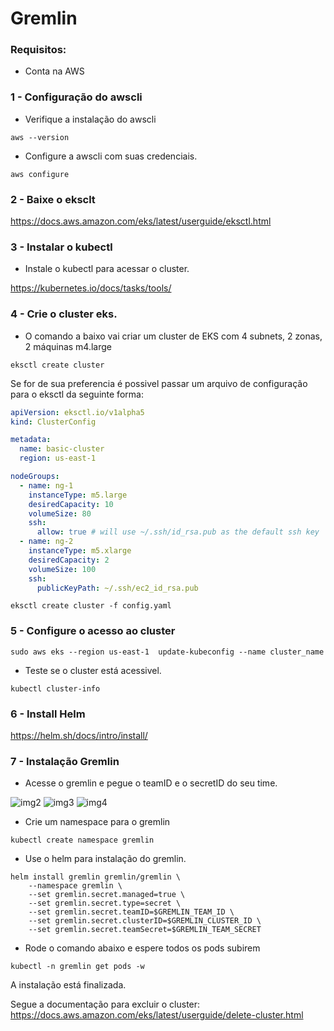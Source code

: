 # Gremlin



### Requisitos:

- Conta na AWS

### 1 - Configuração do awscli

- Verifique a instalação do awscli

```console
aws --version
```

- Configure a awscli com suas credenciais.
```
aws configure
```

### 2 - Baixe o eksclt

https://docs.aws.amazon.com/eks/latest/userguide/eksctl.html

### 3 - Instalar o kubectl

- Instale o kubectl para acessar o cluster.

https://kubernetes.io/docs/tasks/tools/

### 4 - Crie o cluster eks.

- O comando a baixo vai criar um cluster de EKS com 4 subnets, 2 zonas, 2 máquinas m4.large

```console
eksctl create cluster
```

Se for de sua preferencia é possivel passar um arquivo de configuração para o eksctl da seguinte forma:

```yaml
apiVersion: eksctl.io/v1alpha5
kind: ClusterConfig

metadata:
  name: basic-cluster
  region: us-east-1

nodeGroups:
  - name: ng-1
    instanceType: m5.large
    desiredCapacity: 10
    volumeSize: 80
    ssh:
      allow: true # will use ~/.ssh/id_rsa.pub as the default ssh key
  - name: ng-2
    instanceType: m5.xlarge
    desiredCapacity: 2
    volumeSize: 100
    ssh:
      publicKeyPath: ~/.ssh/ec2_id_rsa.pub
```

```console
eksctl create cluster -f config.yaml
```


### 5 - Configure o acesso ao cluster

```console
sudo aws eks --region us-east-1  update-kubeconfig --name cluster_name
```

- Teste se o cluster está acessivel.

```console
kubectl cluster-info
```

### 6 - Install Helm

https://helm.sh/docs/intro/install/

### 7 - Instalação Gremlin

- Acesse o gremlin e pegue o teamID e o secretID do seu time.

![img2](https://user-images.githubusercontent.com/22543429/129482711-f0807747-098c-41e8-87a8-0dca41a1a64d.png)
![img3](https://user-images.githubusercontent.com/22543429/129482720-936dd809-fa84-4d30-8fe8-101c775d8496.png)
![img4](https://user-images.githubusercontent.com/22543429/129482724-227a2f93-a759-4b86-9ae2-141b3c547bd1.png)


- Crie um namespace para o gremlin

```console
kubectl create namespace gremlin
```

- Use o helm para instalação do gremlin.

```console
helm install gremlin gremlin/gremlin \
    --namespace gremlin \
    --set gremlin.secret.managed=true \
    --set gremlin.secret.type=secret \
    --set gremlin.secret.teamID=$GREMLIN_TEAM_ID \
    --set gremlin.secret.clusterID=$GREMLIN_CLUSTER_ID \
    --set gremlin.secret.teamSecret=$GREMLIN_TEAM_SECRET
```

- Rode o comando abaixo e espere todos os pods subirem

```console
kubectl -n gremlin get pods -w
```

A instalação está finalizada. 

Segue a documentação para excluir o cluster: https://docs.aws.amazon.com/eks/latest/userguide/delete-cluster.html
